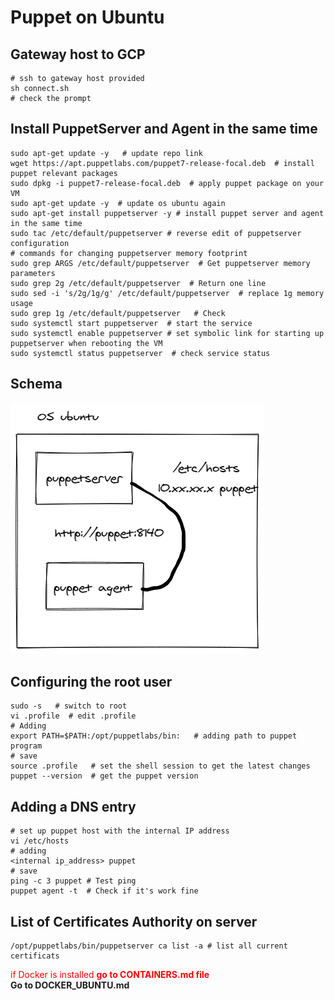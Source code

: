 # Puppet on Ubuntu

## Gateway host to GCP

```shell
# ssh to gateway host provided 
sh connect.sh
# check the prompt
```

## Install PuppetServer and Agent in the same time
```shell
sudo apt-get update -y   # update repo link
wget https://apt.puppetlabs.com/puppet7-release-focal.deb  # install puppet relevant packages
sudo dpkg -i puppet7-release-focal.deb  # apply puppet package on your VM
sudo apt-get update -y  # update os ubuntu again 
sudo apt-get install puppetserver -y # install puppet server and agent in the same time
sudo tac /etc/default/puppetserver # reverse edit of puppetserver configuration 
# commands for changing puppetserver memory footprint
sudo grep ARGS /etc/default/puppetserver  # Get puppetserver memory parameters
sudo grep 2g /etc/default/puppetserver  # Return one line
sudo sed -i 's/2g/1g/g' /etc/default/puppetserver  # replace 1g memory usage 
sudo grep 1g /etc/default/puppetserver   # Check  
sudo systemctl start puppetserver  # start the service
sudo systemctl enable puppetserver # set symbolic link for starting up puppetserver when rebooting the VM
sudo systemctl status puppetserver  # check service status
```
## Schema
![puppetmaster](screenshot/puppetmaster.png)

## Configuring the root user 
```shell
sudo -s   # switch to root
vi .profile  # edit .profile
# Adding 
export PATH=$PATH:/opt/puppetlabs/bin:   # adding path to puppet program
# save 
source .profile   # set the shell session to get the latest changes
puppet --version  # get the puppet version
```

## Adding a DNS entry
```shell
# set up puppet host with the internal IP address
vi /etc/hosts
# adding 
<internal ip_address> puppet  
# save 
ping -c 3 puppet # Test ping
puppet agent -t  # Check if it's work fine
```

## List of Certificates Authority on server
```shell
/opt/puppetlabs/bin/puppetserver ca list -a # list all current certificats

```
<span style="color:red">if  Docker is installed  **go to CONTAINERS.md file**</span>  
**Go to DOCKER_UBUNTU.md**